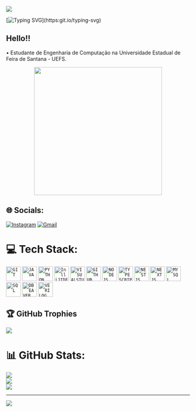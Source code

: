 
          
<img src="https://capsule-render.vercel.app/api?type=waving&color=9932CC&height=125&section=header"/>

[![Typing SVG](https://readme-typing-svg.herokuapp.com/?color=9932CC&size=35&center=true&vCenter=true&width=1000&lines=Hello,+my+name+is+Luis+Mario;)](https:git.io/typing-svg)

## Hello!!

 • Estudante de Engenharia de Computação na Universidade Estadual de Feira de Santana - UEFS. 
 <p align="center">
  <img src="https://super.abril.com.br/wp-content/uploads/2016/09/super_imggato_digitando_0.gif" width="350">
</p>


## 🌐 Socials:
[![Instagram](https://img.shields.io/badge/Instagram-%23E4405F.svg?style=for-the-badge&logo=Instagram&logoColor=white)](https://instagram.com/luismario_rc) 
[![Gmail](https://img.shields.io/badge/Gmail-%23E4405F.svg?style=for-the-badge&logo=Gmail&logoColor=white)](mailto:luismariocarneiro8@gmail.com) 

# 💻 Tech Stack:

<code><img width="40px" src="https://cdn.jsdelivr.net/gh/devicons/devicon@latest/icons/git/git-plain.svg" title= "GIT" /></code>
<code><img width="40px" src="https://cdn.jsdelivr.net/gh/devicons/devicon/icons/java/java-original.svg" title = "JAVA"/></code>
<code><img width="40px" src="https://cdn.jsdelivr.net/gh/devicons/devicon/icons/python/python-original.svg" title = "PYTHON"/></code>
<code><img width="40px" src="https://cdn.jsdelivr.net/gh/devicons/devicon/icons/intellij/intellij-original.svg" title = "InlliJIDEA"/></code>
<code><img width="40px" src="https://cdn.jsdelivr.net/gh/devicons/devicon/icons/visualstudio/visualstudio-plain.svg" title = "VISUALSTUDIO"/></code>
<code><img width="40px" src="https://cdn.jsdelivr.net/gh/devicons/devicon/icons/github/github-original.svg" title = "GITHUB"/></code> 
<code><img width="40px" src="https://cdn.jsdelivr.net/gh/devicons/devicon@latest/icons/nodejs/nodejs-original-wordmark.svg" title= "NODEJS" /></code>
<code><img width="40px" src="https://cdn.jsdelivr.net/gh/devicons/devicon@latest/icons/typescript/typescript-original.svg" title= "TYPESCRIPT" /></code>
<code><img width="40px" src="https://cdn.jsdelivr.net/gh/devicons/devicon@latest/icons/nestjs/nestjs-original.svg" title= "NESTJS" /></code>
<code><img width="40px" src="https://cdn.jsdelivr.net/gh/devicons/devicon@latest/icons/nextjs/nextjs-original.svg" title= "NEXTJS" /></code>
<code><img width="40px" src="https://cdn.jsdelivr.net/gh/devicons/devicon@latest/icons/mysql/mysql-original-wordmark.svg" title= "MYSQL" /></code>
<code><img width="40px" src="https://cdn.jsdelivr.net/gh/devicons/devicon@latest/icons/azuresqldatabase/azuresqldatabase-original.svg" title= "SQL" /></code>
<code><img width="40px" src="https://cdn.jsdelivr.net/gh/devicons/devicon@latest/icons/dbeaver/dbeaver-original.svg" title= "DBEAVER" /></code>
<code><img width="40px" src="https://cdn.icon-icons.com/icons2/2107/PNG/512/file_type_verilog_icon_130092.png" title= "VERILOG" /></code>

          

## 🏆 GitHub Trophies
![](https://github-profile-trophy.vercel.app/?username=LuisMarioRC&theme=radical&no-frame=false&no-bg=true&margin-w=4)

# 📊 GitHub Stats:
![](https://github-readme-stats.vercel.app/api?username=LuisMarioRC&theme=midnight-purple&hide_border=true&include_all_commits=true&count_private=true)<br/>
![](https://github-readme-streak-stats.herokuapp.com/?user=LuisMarioRC&theme=midnight-purple&hide_border=true)<br/>
![](https://github-readme-stats.vercel.app/api/top-langs/?username=LuisMarioRC&theme=midnight-purple&hide_border=true&include_all_commits=true&count_private=true&layout=compact)

---
[![](https://visitcount.itsvg.in/api?id=LuisMarioRC&label=Profile%20Views&color=11&icon=0&pretty=true)](https://visitcount.itsvg.in)

<!-- Proudly created with GPRM ( https://gprm.itsvg.in ) -->
